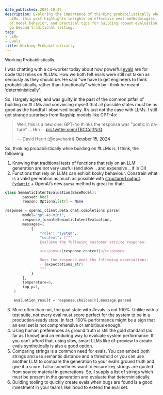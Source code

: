 ```yaml
---
date_published: 2024-10-17
description: Exploring the importance of thinking probabilistically when working with
  LLMs, this post highlights insights on effective eval methodologies, the quirks
  of model behavior, and practical tips for building robust evaluation processes that
  go beyond traditional testing.
tags:
- LLMs
- Evals
title: Working Probabilistically
---
```


Working Probabilistically

I was chatting with a co-worker today about how powerful [evals](https://medium.com/@carolzhu/all-about-llm-evals-8a155a1235c7) are for code that relies on #LLMs. How we both felt evals were still not taken as seriously as they should be. He said “we have to get engineers to think probabilistically, rather than functionally” which by I think he meant ‘deterministically’.

So, I largely agree, and was guilty in the past of the common pitfall of building on #LLMs and convincing myself that all possible states must be as good as the handful I observed locally. It’s just not the case with LLMs. I still get strange surprises from flagship models like GPT-4o:

<blockquote class="twitter-tweet"><p lang="en" dir="ltr">Well, this is a new one. GPT-4o thinks the response was &quot;poetic in nature&quot; ... Hm ... <a href="https://t.co/TBCCgl1NrQ">pic.twitter.com/TBCCgl1NrQ</a></p>&mdash; David Hariri (@davehariri) <a href="https://twitter.com/davehariri/status/1846027015729590423?ref_src=twsrc%5Etfw">October 15, 2024</a></blockquote> <script async src="https://platform.twitter.com/widgets.js" charset="utf-8"></script>

So, thinking probabilistically while building on #LLMs is, I think, the following:

1. Knowing that traditional tests of functions that rely on an LLM generation are not very useful (and slow .. and expensive .. if in CI)
2. Functions that rely on LLMs can exhibit kooky behaviour. Constrain what is a valid generation as much as possible with [structured output](https://platform.openai.com/docs/guides/structured-outputs). [`Pydantic`](https://docs.pydantic.dev/latest/) + OpenAI’s new `parse` method is great for that:

```py
class SemanticIntentEvaluation(BaseModel):
        passed: bool
        reason: Optional[str] = None
        
response = openai_client.beta.chat.completions.parse(
        model="gpt-4o-mini",
        response_format=SemanticIntentEvaluation,
        messages=[
            {
                "role": "system",
                "content": f"""
                Evaluate the following customer service response:

                <response>{response_content}</response>

                Does the response meet the following expectations:
                - {expectations_str}
                """
            }
        ],
        temperature=0,
        top_p=1,
    )

    evaluation_result = response.choices[0].message.parsed
```

3. More often than not, the goal state with #evals is not 100%. Unlike with a test suite, not every eval must score perfect for the system to be in a production-ready state. In fact, 100% performance might be a sign that an eval set is not comprehensive or ambitious enough. 
4. Using human preferences as ground truth is still the gold standard (as far as I know) and an enduring way to evaluate system performance. If you can’t afford that, using slow, smart LLMs like o1-preview to create evals synthetically is also a good option.
5. Comparing strings is a common need for evals. You can embed both strings and use semantic distance and a threshold or you can use another LLM to compare the generation to your eval’s ground truth and give it a score. I also sometimes want to ensure key strings are quoted from source material in generations. So, I supply a list of strings which must be present in the generation and evaluate that deterministically.
6. Building tooling to quickly create evals when bugs are found is a good investment in your teams likelihood to extend the eval set.
